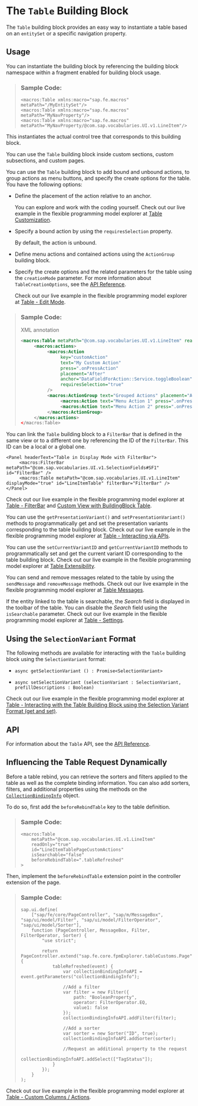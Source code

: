 <!-- loio3801656db27b4b7a9099b6ed5fa1d769 -->

# The `Table` Building Block

The `Table` building block provides an easy way to instantiate a table based on an `entitySet` or a specific navigation property.



<a name="loio3801656db27b4b7a9099b6ed5fa1d769__section_ksj_xtr_j5b"/>

## Usage

You can instantiate the building block by referencing the building block namespace within a fragment enabled for building block usage.

> ### Sample Code:  
> ```
> <macros:Table xmlns:macro="sap.fe.macros" metaPath="/MyEntitySet"/>
> <macros:Table xmlns:macro="sap.fe.macros" metaPath="MyNavProperty"/>
> <macros:Table xmlns:macro="sap.fe.macros" metaPath="MyNavProperty/@com.sap.vocabularies.UI.v1.LineItem"/>
> ```

This instantiates the actual control tree that corresponds to this building block.

You can use the `Table` building block inside custom sections, custom subsections, and custom pages.

You can use the `Table` building block to add bound and unbound actions, to group actions as menu buttons, and specify the create options for the table. You have the following options:

-   Define the placement of the action relative to an anchor.

    You can explore and work with the coding yourself. Check out our live example in the flexible programming model explorer at [Table Customization](https://ui5.sap.com/test-resources/sap/fe/core/fpmExplorer/index.html#/buildingBlocks/table/tableCustoms).

-   Specify a bound action by using the `requiresSelection` property.

    By default, the action is unbound.

-   Define menu actions and contained actions using the `ActionGroup` building block.

-   Specify the create options and the related parameters for the table using the `creationMode` parameter. For more information about `TableCreationOptions`, see the [API Reference](https://ui5.sap.com//#/api/sap.fe.macros.table.TableCreationOptions).

    Check out our live example in the flexible programming model explorer at [Table - Edit Mode](https://ui5.sap.com/test-resources/sap/fe/core/fpmExplorer/index.html#/buildingBlocks/table/tableEdit).


> ### Sample Code:  
> XML annotation
> 
> ```xml
> <macros:Table metaPath="@com.sap.vocabularies.UI.v1.LineItem" readOnly="true" id="LineItemTablePageCustomActions"> <creationMode name="InlineCreationRows" inlineCreationRowsHiddenInEditMode="true" />  </macros:Table>
>      <macros:actions>
>           <macros:Action
>                key="customAction"
>                text="My Custom Action"
>                press=".onPressAction"
>                placement="After"
>                anchor="DataFieldForAction::Service.toggleBoolean"
>                requiresSelection="true"
>           />
>           <macros:ActionGroup text="Grouped Actions" placement="After" anchor="customAction">
>                <macros:Action text="Menu Action 1" press=".onPressMenuAction" />
>                <macros:Action text="Menu Action 2" press=".onPressMenuAction" />
>           </macros:ActionGroup>
>      </macros:actions>
> </macros:Table>
> ```

You can link the `Table` building block to a `FilterBar` that is defined in the same view or to a different one by referencing the ID of the `FilterBar`. This ID can be a local or a global one.

```
<Panel headerText="Table in Display Mode with FilterBar">
     <macros:FilterBar metaPath="@com.sap.vocabularies.UI.v1.SelectionFields#SF1" id="FilterBar" />
     <macros:Table metaPath="@com.sap.vocabularies.UI.v1.LineItem" displayMode="true" id="LineItemTable" filterBar="FilterBar" />
</Panel>
```

Check out our live example in the flexible programming model explorer at [Table - FilterBar](https://ui5.sap.com/test-resources/sap/fe/core/fpmExplorer/index.html#/buildingBlocks/table/tableFilterBar) and [Custom View with BuildingBlock Table](https://ui5.sap.com/test-resources/sap/fe/core/fpmExplorer/index.html#/customElements/customElementsOverview/customViewWithMacroTableContent).

You can use the `getPresentationVariant()` and `setPresentationVariant()` methods to programmatically get and set the presentation variants corresponding to the table building block. Check out our live example in the flexible programming model explorer at [Table - Interacting via APIs](https://ui5.sap.com/test-resources/sap/fe/core/fpmExplorer/index.html#/buildingBlocks/table/tablePublicAPIs).

You can use the `setCurrentVariantID` and `getCurrentVariantID` methods to programmatically set and get the current variant ID corresponding to the table building block. Check out our live example in the flexible programming model explorer at [Table Extensibility](https://ui5.sap.com/test-resources/sap/fe/core/fpmExplorer/index.html#/controllerExtensions/tableExtensibility).

You can send and remove messages related to the table by using the `sendMessage` and `removeMessage` methods. Check out our live example in the flexible programming model explorer at [Table Messages](https://ui5.sap.com/test-resources/sap/fe/core/fpmExplorer/index.html#/buildingBlocks/table/tableMessages).

If the entity linked to the table is searchable, the *Search* field is displayed in the toolbar of the table. You can disable the *Search* field using the `isSearchable` parameter. Check out our live example in the flexible programming model explorer at [Table - Settings](https://ui5.sap.com/test-resources/sap/fe/core/fpmExplorer/index.html#/buildingBlocks/table/tableCustoms).



<a name="loio3801656db27b4b7a9099b6ed5fa1d769__section_ttc_4qn_y1c"/>

## Using the `SelectionVariant` Format

The following methods are available for interacting with the `Table` building block using the `SelectionVariant` format:

-   `async getSelectionVariant () : Promise<SelectionVariant>`

-   `async setSelectionVariant (selectionVariant : SelectionVariant, prefillDescriptions : Boolean)`


Check out our live example in the flexible programming model explorer at [Table - Interacting with the Table Building Block using the Selection Variant Format \(get and set\)](https://ui5.sap.com/test-resources/sap/fe/core/fpmExplorer/index.html#/buildingBlocks/table/tablePublicAPIs).



<a name="loio3801656db27b4b7a9099b6ed5fa1d769__section_x2c_4vr_j5b"/>

## API

For information about the `Table` API, see the [API Reference](https://ui5.sap.com/#/api/sap.fe.macros.Table).



<a name="loio3801656db27b4b7a9099b6ed5fa1d769__section_fg2_qjw_11c"/>

## Influencing the Table Request Dynamically

Before a table rebind, you can retrieve the sorters and filters applied to the table as well as the complete binding information. You can also add sorters, filters, and additional properties using the methods on the [`CollectionBindingInfo`](https://ui5.sap.com/#/api/sap.fe.macros.CollectionBindingInfo%23overview) object.

To do so, first add the `beforeRebindTable` key to the table definition.

> ### Sample Code:  
> ```
> <macros:Table
>     metaPath="@com.sap.vocabularies.UI.v1.LineItem"
>     readOnly="true"
>     id="LineItemTablePageCustomActions"
>     isSearchable="false"
>     beforeRebindTable=".tableRefreshed"
> >
> 
> ```

Then, implement the `beforeRebindTable` extension point in the controller extension of the page.

> ### Sample Code:  
> ```
> sap.ui.define(
>     ["sap/fe/core/PageController", "sap/m/MessageBox", "sap/ui/model/Filter", "sap/ui/model/FilterOperator", "sap/ui/model/Sorter"],
>     function (PageController, MessageBox, Filter, FilterOperator, Sorter) {
>         "use strict";
> 
>         return PageController.extend("sap.fe.core.fpmExplorer.tableCustoms.Page", {
>             tableRefreshed(event) {
>                 var collectionBindingInfoAPI = event.getParameters("collectionBindingInfo");
> 
>                 //Add a filter
>                 var filter = new Filter({
>                     path: "BooleanProperty",
>                     operator: FilterOperator.EQ,
>                     value1: false
>                 });
>                 collectionBindingInfoAPI.addFilter(filter);
> 
>                 //Add a sorter
>                 var sorter = new Sorter("ID", true);
>                 collectionBindingInfoAPI.addSorter(sorter);
> 
>                 //Request an additional property to the request
>                 collectionBindingInfoAPI.addSelect(["TagStatus"]);
>             }
>         });
>     }
> );
> 
> ```

Check out our live example in the flexible programming model explorer at [Table - Custom Columns / Actions](https://ui5.sap.com/test-resources/sap/fe/core/fpmExplorer/index.html#/buildingBlocks/table/tableCustoms).

